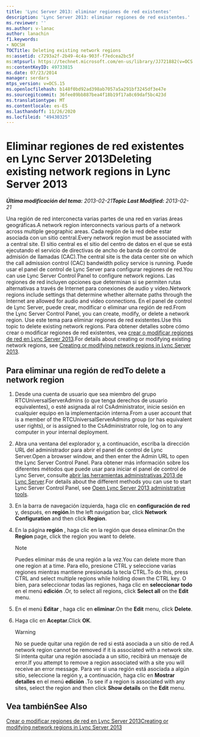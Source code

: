 ```yaml
---
title: 'Lync Server 2013: eliminar regiones de red existentes'
description: 'Lync Server 2013: eliminar regiones de red existentes.'
ms.reviewer: ''
ms.author: v-lanac
author: lanachin
f1.keywords:
- NOCSH
TOCTitle: Deleting existing network regions
ms:assetid: c7293a2f-2b49-4c4a-903f-f7edcea2bc5f
ms:mtpsurl: https://technet.microsoft.com/en-us/library/JJ721882(v=OCS.15)
ms:contentKeyID: 49733815
ms.date: 07/23/2014
manager: serdars
mtps_version: v=OCS.15
ms.openlocfilehash: b148f0bd92ad398ab7057a5a291bf3245df3e47e
ms.sourcegitcommit: 36fee89bb887bea4f18b19f17a8c69daf5bc423d
ms.translationtype: MT
ms.contentlocale: es-ES
ms.lasthandoff: 11/26/2020
ms.locfileid: "49430325"
---
```

# <a name="deleting-existing-network-regions-in-lync-server-2013"></a><span data-ttu-id="ae938-103">Eliminar regiones de red existentes en Lync Server 2013</span><span class="sxs-lookup"><span data-stu-id="ae938-103">Deleting existing network regions in Lync Server 2013</span></span>

<div data-xmlns="http://www.w3.org/1999/xhtml">

<div class="topic" data-xmlns="http://www.w3.org/1999/xhtml" data-msxsl="urn:schemas-microsoft-com:xslt" data-cs="https://msdn.microsoft.com/">

<div data-asp="https://msdn2.microsoft.com/asp">



</div>

<div id="mainSection">

<div id="mainBody"><span data-ttu-id="ae938-104">

<span> </span></span><span class="sxs-lookup"><span data-stu-id="ae938-104">

<span> </span></span></span>

<span data-ttu-id="ae938-105">_**Última modificación del tema:** 2013-02-21_</span><span class="sxs-lookup"><span data-stu-id="ae938-105">_**Topic Last Modified:** 2013-02-21_</span></span>

<span data-ttu-id="ae938-106">Una región de red interconecta varias partes de una red en varias áreas geográficas.</span><span class="sxs-lookup"><span data-stu-id="ae938-106">A network region interconnects various parts of a network across multiple geographic areas.</span></span> <span data-ttu-id="ae938-107">Cada región de la red debe estar asociada con un sitio central.</span><span class="sxs-lookup"><span data-stu-id="ae938-107">Every network region must be associated with a central site.</span></span> <span data-ttu-id="ae938-108">El sitio central es el sitio del centro de datos en el que se está ejecutando el servicio de directivas de ancho de banda de control de admisión de llamadas (CAC).</span><span class="sxs-lookup"><span data-stu-id="ae938-108">The central site is the data center site on which the call admission control (CAC) bandwidth policy service is running.</span></span> <span data-ttu-id="ae938-109">Puede usar el panel de control de Lync Server para configurar regiones de red.</span><span class="sxs-lookup"><span data-stu-id="ae938-109">You can use Lync Server Control Panel to configure network regions.</span></span> <span data-ttu-id="ae938-110">Las regiones de red incluyen opciones que determinan si se permiten rutas alternativas a través de Internet para conexiones de audio y vídeo.</span><span class="sxs-lookup"><span data-stu-id="ae938-110">Network regions include settings that determine whether alternate paths through the Internet are allowed for audio and video connections.</span></span> <span data-ttu-id="ae938-111">En el panel de control de Lync Server, puede crear, modificar o eliminar una región de red.</span><span class="sxs-lookup"><span data-stu-id="ae938-111">From the Lync Server Control Panel, you can create, modify, or delete a network region.</span></span> <span data-ttu-id="ae938-112">Use este tema para eliminar regiones de red existentes.</span><span class="sxs-lookup"><span data-stu-id="ae938-112">Use this topic to delete existing network regions.</span></span> <span data-ttu-id="ae938-113">Para obtener detalles sobre cómo crear o modificar regiones de red existentes, vea [crear o modificar regiones de red en Lync Server 2013](lync-server-2013-creating-or-modifying-network-regions.md).</span><span class="sxs-lookup"><span data-stu-id="ae938-113">For details about creating or modifying existing network regions, see [Creating or modifying network regions in Lync Server 2013](lync-server-2013-creating-or-modifying-network-regions.md).</span></span>

<div>

## <a name="to-delete-a-network-region"></a><span data-ttu-id="ae938-114">Para eliminar una región de red</span><span class="sxs-lookup"><span data-stu-id="ae938-114">To delete a network region</span></span>

1.  <span data-ttu-id="ae938-115">Desde una cuenta de usuario que sea miembro del grupo RTCUniversalServerAdmins (o que tenga derechos de usuario equivalentes), o esté asignada al rol CsAdministrator, inicie sesión en cualquier equipo en la implementación interna.</span><span class="sxs-lookup"><span data-stu-id="ae938-115">From a user account that is a member of the RTCUniversalServerAdmins group (or has equivalent user rights), or is assigned to the CsAdministrator role, log on to any computer in your internal deployment.</span></span>

2.  <span data-ttu-id="ae938-116">Abra una ventana del explorador y, a continuación, escriba la dirección URL del administrador para abrir el panel de control de Lync Server.</span><span class="sxs-lookup"><span data-stu-id="ae938-116">Open a browser window, and then enter the Admin URL to open the Lync Server Control Panel.</span></span> <span data-ttu-id="ae938-117">Para obtener más información sobre los diferentes métodos que puede usar para iniciar el panel de control de Lync Server, consulte [abrir las herramientas administrativas 2013 de Lync Server](lync-server-2013-open-lync-server-administrative-tools.md).</span><span class="sxs-lookup"><span data-stu-id="ae938-117">For details about the different methods you can use to start Lync Server Control Panel, see [Open Lync Server 2013 administrative tools](lync-server-2013-open-lync-server-administrative-tools.md).</span></span>

3.  <span data-ttu-id="ae938-118">En la barra de navegación izquierda, haga clic en **configuración de red** y, después, en **región**.</span><span class="sxs-lookup"><span data-stu-id="ae938-118">In the left navigation bar, click **Network Configuration** and then click **Region**.</span></span>

4.  <span data-ttu-id="ae938-119">En la página **región** , haga clic en la región que desea eliminar.</span><span class="sxs-lookup"><span data-stu-id="ae938-119">On the **Region** page, click the region you want to delete.</span></span>
    
    <div>
    

    > [!NOTE]  
    > <span data-ttu-id="ae938-120">Puedes eliminar más de una región a la vez.</span><span class="sxs-lookup"><span data-stu-id="ae938-120">You can delete more than one region at a time.</span></span> <span data-ttu-id="ae938-121">Para ello, presione CTRL y seleccione varias regiones mientras mantiene presionada la tecla CTRL.</span><span class="sxs-lookup"><span data-stu-id="ae938-121">To do this, press CTRL and select multiple regions while holding down the CTRL key.</span></span> <span data-ttu-id="ae938-122">O bien, para seleccionar todas las regiones, haga clic en <STRONG>seleccionar todo</STRONG> en el menú <STRONG>edición</STRONG> .</span><span class="sxs-lookup"><span data-stu-id="ae938-122">Or, to select all regions, click <STRONG>Select all</STRONG> on the <STRONG>Edit</STRONG> menu.</span></span>

    
    </div>

5.  <span data-ttu-id="ae938-123">En el menú **Editar** , haga clic en **eliminar**.</span><span class="sxs-lookup"><span data-stu-id="ae938-123">On the **Edit** menu, click **Delete**.</span></span>

6.  <span data-ttu-id="ae938-124">Haga clic en **Aceptar**.</span><span class="sxs-lookup"><span data-stu-id="ae938-124">Click **OK**.</span></span>
    
    <div>
    

    > [!WARNING]  
    > <span data-ttu-id="ae938-125">No se puede quitar una región de red si está asociada a un sitio de red.</span><span class="sxs-lookup"><span data-stu-id="ae938-125">A network region cannot be removed if it is associated with a network site.</span></span> <span data-ttu-id="ae938-126">Si intenta quitar una región asociada a un sitio, recibirá un mensaje de error.</span><span class="sxs-lookup"><span data-stu-id="ae938-126">If you attempt to remove a region associated with a site you will receive an error message.</span></span> <span data-ttu-id="ae938-127">Para ver si una región está asociada a algún sitio, seleccione la región y, a continuación, haga clic en <STRONG>Mostrar detalles</STRONG> en el menú <STRONG>edición</STRONG> .</span><span class="sxs-lookup"><span data-stu-id="ae938-127">To see if a region is associated with any sites, select the region and then click <STRONG>Show details</STRONG> on the <STRONG>Edit</STRONG> menu.</span></span>

    
    </div>

</div>

<div>

## <a name="see-also"></a><span data-ttu-id="ae938-128">Vea también</span><span class="sxs-lookup"><span data-stu-id="ae938-128">See Also</span></span>


[<span data-ttu-id="ae938-129">Crear o modificar regiones de red en Lync Server 2013</span><span class="sxs-lookup"><span data-stu-id="ae938-129">Creating or modifying network regions in Lync Server 2013</span></span>](lync-server-2013-creating-or-modifying-network-regions.md)  
  

<span data-ttu-id="ae938-130"></div>

</div>

<span> </span>

</div>

</div>

</span><span class="sxs-lookup"><span data-stu-id="ae938-130"></div>

</div>

<span> </span>

</div>

</div>

</span></span></div>

